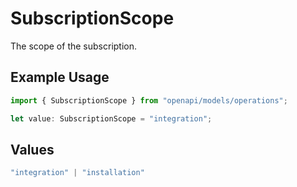 # SubscriptionScope

The scope of the subscription.

## Example Usage

```typescript
import { SubscriptionScope } from "openapi/models/operations";

let value: SubscriptionScope = "integration";
```

## Values

```typescript
"integration" | "installation"
```